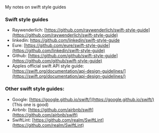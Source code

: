 My notes on swift style guides<!--more-->

### Swift style guides
- Raywenderlich: [https://github.com/raywenderlich/swift-style-guide](https://github.com/raywenderlich/swift-style-guide)
- linkedin: [https://github.com/linkedin/swift-style-guide ](https://github.com/linkedin/swift-style-guide )
- Eure: [https://github.com/eure/swift-style-guide](https://github.com/linkedin/swift-style-guide)
- Github: [https://github.com/github/swift-style-guide](https://github.com/github/swift-style-guide)
- Apples official swift API style guide:  [https://swift.org/documentation/api-design-guidelines/](https://swift.org/documentation/api-design-guidelines/)

### Other swift style guides:
- Google: [https://google.github.io/swift/](https://google.github.io/swift/) (This one is good)
- Airbnb: [https://github.com/airbnb/swift](https://github.com/airbnb/swift) 
- SwiftLint: [https://github.com/realm/SwiftLint](https://github.com/realm/SwiftLint) 

